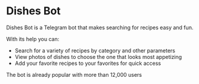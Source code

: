 <h1>Dishes Bot</h1>
Dishes Bot is a Telegram bot that makes searching for recipes easy and fun. 

With its help you can:
<ul>
    <li>Search for a variety of recipes by category and other parameters</li>
    <li>View photos of dishes to choose the one that looks most appetizing</li>
    <li>Add your favorite recipes to your favorites for quick access</li>
</ul>

The bot is already popular with more than 12,000 users
